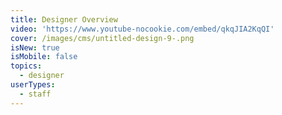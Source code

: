 ```yaml
---
title: Designer Overview
video: 'https://www.youtube-nocookie.com/embed/qkqJIA2KqQI'
cover: /images/cms/untitled-design-9-.png
isNew: true
isMobile: false
topics:
  - designer
userTypes:
  - staff
---
```


